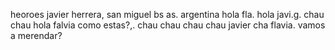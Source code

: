 heoroes
javier herrera, san miguel bs as. argentina
hola fla.
hola javi.g.
chau chau
hola falvia como estas?,.
chau chau chau chau javier
cha flavia. 
vamos a merendar?
